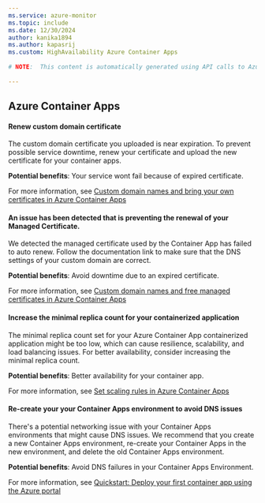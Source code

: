```yaml
---
ms.service: azure-monitor
ms.topic: include
ms.date: 12/30/2024
author: kanika1894
ms.author: kapasrij
ms.custom: HighAvailability Azure Container Apps
  
# NOTE:  This content is automatically generated using API calls to Azure. Any edits made on these files will be overwritten in the next run of the script. 
  
---
```

  
## Azure Container Apps  
  
<!--b9ce2d2e-554b-4391-8ebc-91c570602b04_begin-->

#### Renew custom domain certificate  
  
The custom domain certificate you uploaded is near expiration. To prevent possible service downtime, renew your certificate and upload the new certificate for your container apps.  
  
**Potential benefits**: Your service wont fail because of expired certificate.  

For more information, see [Custom domain names and bring your own certificates in Azure Container Apps](https://aka.ms/containerappcustomdomaincert)  

<!--b9ce2d2e-554b-4391-8ebc-91c570602b04_end-->

<!--fa6c0880-da2e-42fd-9cb3-e1267ec5b5c2_begin-->

#### An issue has been detected that is preventing the renewal of your Managed Certificate.  
  
We detected the managed certificate used by the Container App has failed to auto renew. Follow the documentation link to make sure that the DNS settings of your custom domain are correct.  
  
**Potential benefits**: Avoid downtime due to an expired certificate.  

For more information, see [Custom domain names and free managed certificates in Azure Container Apps](https://aka.ms/containerapps/managed-certificates)  

<!--fa6c0880-da2e-42fd-9cb3-e1267ec5b5c2_end-->

<!--9be5f344-6fa5-4abc-a1f2-61ae6192a075_begin-->

#### Increase the minimal replica count for your containerized application  
  
The minimal replica count set for your Azure Container App containerized application might be too low, which can cause resilience, scalability, and load balancing issues. For better availability, consider increasing the minimal replica count.  
  
**Potential benefits**: Better availability for your container app.  

For more information, see [Set scaling rules in Azure Container Apps](https://aka.ms/containerappscalingrules)  

<!--9be5f344-6fa5-4abc-a1f2-61ae6192a075_end-->

<!--c692e862-953b-49fe-9c51-e5d2792c1cc1_begin-->

#### Re-create your your Container Apps environment to avoid DNS issues  
  
There's a potential networking issue  with your Container Apps environments that might cause DNS issues. We recommend that you create a new Container Apps environment, re-create your Container Apps in the new environment, and delete the old Container Apps environment.  
  
**Potential benefits**: Avoid DNS failures in your Container Apps Environment.  

For more information, see [Quickstart: Deploy your first container app using the Azure portal](https://aka.ms/createcontainerapp)  

<!--c692e862-953b-49fe-9c51-e5d2792c1cc1_end-->

<!--articleBody-->
